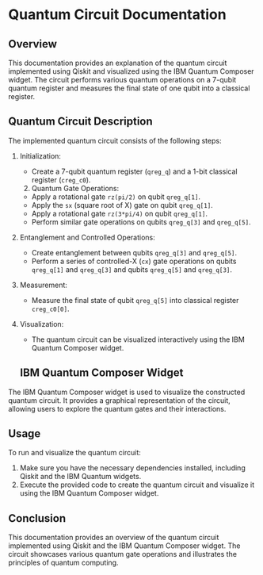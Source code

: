 # Quantum Circuit Documentation

## Overview

This documentation provides an explanation of the quantum circuit implemented using Qiskit and visualized using the IBM Quantum Composer widget. The circuit performs various quantum operations on a 7-qubit quantum register and measures the final state of one qubit into a classical register.

## Quantum Circuit Description

The implemented quantum circuit consists of the following steps:

1. Initialization:
   - Create a 7-qubit quantum register (`qreg_q`) and a 1-bit classical register (`creg_c0`).
   2. Quantum Gate Operations:
   - Apply a rotational gate `rz(pi/2)` on qubit `qreg_q[1]`.
   - Apply the `sx` (square root of X) gate on qubit `qreg_q[1]`.
   - Apply a rotational gate `rz(3*pi/4)` on qubit `qreg_q[1]`.
   - Perform similar gate operations on qubits `qreg_q[3]` and `qreg_q[5]`.

3. Entanglement and Controlled Operations:
   - Create entanglement between qubits `qreg_q[3]` and `qreg_q[5]`.
   - Perform a series of controlled-X (`cx`) gate operations on qubits `qreg_q[1]` and `qreg_q[3]` and qubits `qreg_q[5]` and `qreg_q[3]`.

4. Measurement:
   - Measure the final state of qubit `qreg_q[5]` into classical register `creg_c0[0]`.

5. Visualization:
   - The quantum circuit can be visualized interactively using the IBM Quantum Composer widget.
   ## IBM Quantum Composer Widget

The IBM Quantum Composer widget is used to visualize the constructed quantum circuit. It provides a graphical representation of the circuit, allowing users to explore the quantum gates and their interactions.

## Usage

To run and visualize the quantum circuit:
1. Make sure you have the necessary dependencies installed, including Qiskit and the IBM Quantum widgets.
2. Execute the provided code to create the quantum circuit and visualize it using the IBM Quantum Composer widget.

## Conclusion

This documentation provides an overview of the quantum circuit implemented using Qiskit and the IBM Quantum Composer widget. The circuit showcases various quantum gate operations and illustrates the principles of quantum computing.







